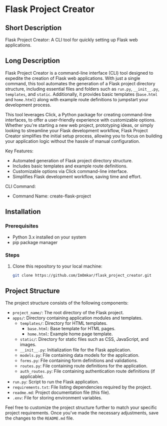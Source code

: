 # Flask Project Creator

## Short Description
Flask Project Creator: A CLI tool for quickly setting up Flask web applications.

## Long Description
Flask Project Creator is a command-line interface (CLI) tool designed to expedite the creation of Flask web applications. With just a single command, this tool automates the generation of a Flask project directory structure, including essential files and folders such as `run.py`, `__init__.py`, `templates`, and `static`. Additionally, it provides basic templates (`base.html` and `home.html`) along with example route definitions to jumpstart your development process.

This tool leverages Click, a Python package for creating command-line interfaces, to offer a user-friendly experience with customizable options. Whether you're starting a new web project, prototyping ideas, or simply looking to streamline your Flask development workflow, Flask Project Creator simplifies the initial setup process, allowing you to focus on building your application logic without the hassle of manual configuration.

Key Features:
- Automated generation of Flask project directory structure.
- Includes basic templates and example route definitions.
- Customizable options via Click command-line interface.
- Simplifies Flask development workflow, saving time and effort.

CLI Command:
- Command Name: create-flask-project

## Installation

### Prerequisites
- Python 3.x installed on your system
- pip package manager

### Steps
1. Clone this repository to your local machine:
   ```bash
   git clone https://github.com/ImOmkar/flask_project_creator.git
   ```

## Project Structure

The project structure consists of the following components:

- `project_name/`: The root directory of the Flask project.
- `apps/`: Directory containing application modules and templates.
  - `templates/`: Directory for HTML templates.
    - `base.html`: Base template for HTML pages.
    - `home.html`: Example home page template.
  - `static/`: Directory for static files such as CSS, JavaScript, and images.
  - `__init__.py`: Initialization file for the Flask application.
  - `models.py`: File containing data models for the application.
  - `forms.py`: File containing form definitions and validations.
  - `routes.py`: File containing route definitions for the application.
  - `auth_routes.py`: File containing authentication route definitions (if applicable).
- `run.py`: Script to run the Flask application.
- `requirements.txt`: File listing dependencies required by the project.
- `readme.md`: Project documentation file (this file).
- `.env`: File for storing environment variables.

Feel free to customize the project structure further to match your specific project requirements. Once you've made the necessary adjustments, save the changes to the `README.md` file.

